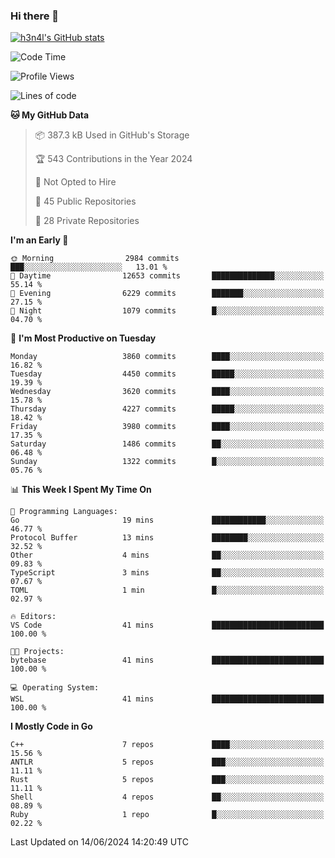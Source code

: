 ### Hi there 👋

[![h3n4l's GitHub stats](https://github-readme-stats.vercel.app/api?username=h3n4l&count_private=true&show_icons=true&theme=radical)](https://github.com/h3n4l/github-readme-stats)

<!--START_SECTION:waka-->
![Code Time](http://img.shields.io/badge/Code%20Time-1%2C872%20hrs%2052%20mins-blue)

![Profile Views](http://img.shields.io/badge/Profile%20Views-0-blue)

![Lines of code](https://img.shields.io/badge/From%20Hello%20World%20I%27ve%20Written-9.3%20million%20lines%20of%20code-blue)

**🐱 My GitHub Data** 

> 📦 387.3 kB Used in GitHub's Storage 
 > 
> 🏆 543 Contributions in the Year 2024
 > 
> 🚫 Not Opted to Hire
 > 
> 📜 45 Public Repositories 
 > 
> 🔑 28 Private Repositories 
 > 
**I'm an Early 🐤** 

```text
🌞 Morning                2984 commits        ███░░░░░░░░░░░░░░░░░░░░░░   13.01 % 
🌆 Daytime                12653 commits       ██████████████░░░░░░░░░░░   55.14 % 
🌃 Evening                6229 commits        ███████░░░░░░░░░░░░░░░░░░   27.15 % 
🌙 Night                  1079 commits        █░░░░░░░░░░░░░░░░░░░░░░░░   04.70 % 
```
📅 **I'm Most Productive on Tuesday** 

```text
Monday                   3860 commits        ████░░░░░░░░░░░░░░░░░░░░░   16.82 % 
Tuesday                  4450 commits        █████░░░░░░░░░░░░░░░░░░░░   19.39 % 
Wednesday                3620 commits        ████░░░░░░░░░░░░░░░░░░░░░   15.78 % 
Thursday                 4227 commits        █████░░░░░░░░░░░░░░░░░░░░   18.42 % 
Friday                   3980 commits        ████░░░░░░░░░░░░░░░░░░░░░   17.35 % 
Saturday                 1486 commits        ██░░░░░░░░░░░░░░░░░░░░░░░   06.48 % 
Sunday                   1322 commits        █░░░░░░░░░░░░░░░░░░░░░░░░   05.76 % 
```


📊 **This Week I Spent My Time On** 

```text
💬 Programming Languages: 
Go                       19 mins             ████████████░░░░░░░░░░░░░   46.77 % 
Protocol Buffer          13 mins             ████████░░░░░░░░░░░░░░░░░   32.52 % 
Other                    4 mins              ██░░░░░░░░░░░░░░░░░░░░░░░   09.83 % 
TypeScript               3 mins              ██░░░░░░░░░░░░░░░░░░░░░░░   07.67 % 
TOML                     1 min               █░░░░░░░░░░░░░░░░░░░░░░░░   02.97 % 

🔥 Editors: 
VS Code                  41 mins             █████████████████████████   100.00 % 

🐱‍💻 Projects: 
bytebase                 41 mins             █████████████████████████   100.00 % 

💻 Operating System: 
WSL                      41 mins             █████████████████████████   100.00 % 
```

**I Mostly Code in Go** 

```text
C++                      7 repos             ████░░░░░░░░░░░░░░░░░░░░░   15.56 % 
ANTLR                    5 repos             ███░░░░░░░░░░░░░░░░░░░░░░   11.11 % 
Rust                     5 repos             ███░░░░░░░░░░░░░░░░░░░░░░   11.11 % 
Shell                    4 repos             ██░░░░░░░░░░░░░░░░░░░░░░░   08.89 % 
Ruby                     1 repo              █░░░░░░░░░░░░░░░░░░░░░░░░   02.22 % 
```




 Last Updated on 14/06/2024 14:20:49 UTC
<!--END_SECTION:waka-->

